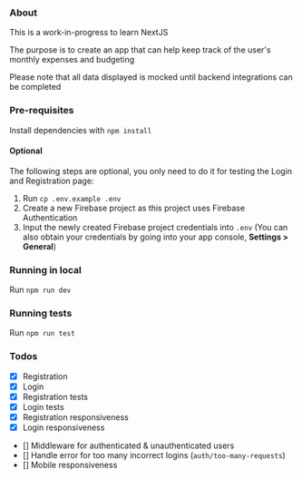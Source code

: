 ### About

This is a work-in-progress to learn NextJS

The purpose is to create an app that can help keep track of the user's monthly expenses and budgeting

Please note that all data displayed is mocked until backend integrations can be completed

### Pre-requisites

Install dependencies with `npm install`

#### Optional

The following steps are optional, you only need to do it for testing the Login and Registration page:

1. Run `cp .env.example .env`
1. Create a new Firebase project as this project uses Firebase Authentication
1. Input the newly created Firebase project credentials into `.env` (You can also obtain your credentials by going into your app console, **Settings > General**)
 <!-- 1. Generate a service account key by going to **Settings > Service accounts > Firebase Admin SDK > Generate new private key** (This is because we are using Firebase authentication with NextJS Auth)
1. Save the generated key into the root directory
1. Update `GOOGLE_APPLICATION_CREDENTIALS` variable in your `.env` with the relative path of the generated service account key (Ex: `./your-app-firebase-admin-sdk.json`) -->

### Running in local

Run `npm run dev`

### Running tests

Run `npm run test`

### Todos

-   [x] Registration
-   [x] Login
-   [x] Registration tests
-   [x] Login tests
-   [x] Registration responsiveness
-   [x] Login responsiveness
-   [] Middleware for authenticated & unauthenticated users
-   [] Handle error for too many incorrect logins (`auth/too-many-requests`)
-   [] Mobile responsiveness

